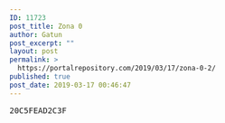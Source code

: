 ```yaml
---
ID: 11723
post_title: Zona 0
author: Gatun
post_excerpt: ""
layout: post
permalink: >
  https://portalrepository.com/2019/03/17/zona-0-2/
published: true
post_date: 2019-03-17 00:46:47
---
```

<pre>20C5FEAD2C3F</pre>